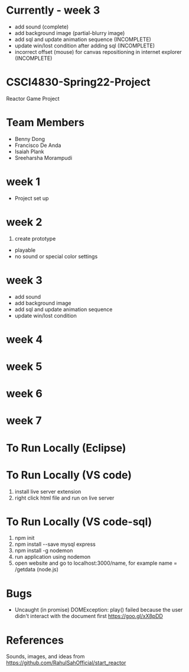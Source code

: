 # Currently - week 3
* add sound (complete)
* add background image (partial-blurry image)
* add sql and update animation sequence (INCOMPLETE)
* update win/lost condition after adding sql (INCOMPLETE)
* incorrect offset (mouse) for canvas repositioning in internet explorer (INCOMPLETE)

# CSCI4830-Spring22-Project
Reactor Game Project
# Team Members
* Benny Dong 
* Francisco De Anda 
* Isaiah Plank 
* Sreeharsha Morampudi 
# week 1
* Project set up
# week 2
1. create prototype
* playable
* no sound or special color settings
# week 3
* add sound
* add background image
* add sql and update animation sequence
* update win/lost condition
# week 4
# week 5
# week 6
# week 7
# To Run Locally (Eclipse)
# To Run Locally (VS code)
1. install live server extension
2. right click html file and run on live server
# To Run Locally (VS code-sql)
1. npm init
2. npm install --save mysql express
3. npm install -g nodemon
4. run application using nodemon
5. open website and go to localhost:3000/name, for example name = /getdata (node.js)
# Bugs
* Uncaught (in promise) DOMException: play() failed because the user didn't interact with the document first  https://goo.gl/xX8pDD
# References
Sounds, images, and ideas from https://github.com/RahulSahOfficial/start_reactor

